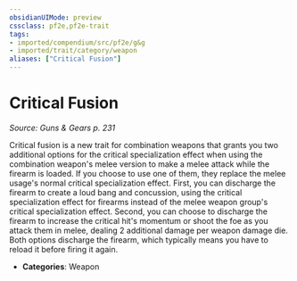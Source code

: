 ```yaml
---
obsidianUIMode: preview
cssclass: pf2e,pf2e-trait
tags:
- imported/compendium/src/pf2e/g&g
- imported/trait/category/weapon
aliases: ["Critical Fusion"]
---
```

# Critical Fusion  
*Source: Guns & Gears p. 231*  

Critical fusion is a new trait for combination weapons that grants you two additional options for the critical specialization effect when using the combination weapon's melee version to make a melee attack while the firearm is loaded. If you choose to use one of them, they replace the melee usage's normal critical specialization effect. First, you can discharge the firearm to create a loud bang and concussion, using the critical specialization effect for firearms instead of the melee weapon group's critical specialization effect. Second, you can choose to discharge the firearm to increase the critical hit's momentum or shoot the foe as you attack them in melee, dealing 2 additional damage per weapon damage die. Both options discharge the firearm, which typically means you have to reload it before firing it again.

- **Categories**: Weapon